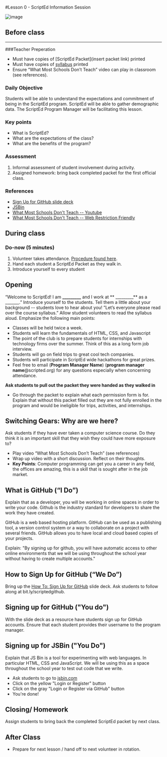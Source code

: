 #Lesson 0 - ScriptEd Information Session

![image](http://oi62.tinypic.com/204k90.jpg)

## Before class
---
###Teacher Preperation
* Must have copies of [ScriptEd Packet](insert packet link) printed
* Must have copies of [syllabus](https://www.dropbox.com/s/maienun209adcy7/ScriptEd%20Year%201%20Syllabus.docx?dl=0) printed
* Ensure “What Most Schools Don’t Teach” video can play in classroom (see references).


### Daily Objective

Students will be able to understand the expectations and commitment of being in the ScriptEd program. ScriptEd will be able to gather demographic data. The ScriptEd Program Manager will be facilitating this lesson.

### Key points

* What is ScriptEd?
* What are the expectations of the class?
* What are the benefits of the program?

### Assessment

1. Informal assessment of student involvement during activity.
2. Assigned homework: bring back completed packet for the first official class.


### References

* [Sign Up for GitHub slide deck](bit.ly/scriptedgithub)
* [JSBin](jsbin.com)
* [What Most Schools Don't Teach -- Youtube](https://www.youtube.com/watch?v=nKIu9yen5nc)
* [What Most Schools Don't Teach -- Web Restriction Friendly](https://www.dropbox.com/s/fdnfaia4zculthf/What%20Most%20Schools%20Don_t%20Teach.mp4)


## During class

### Do-now (5 minutes)

1. Volunteer takes attendance. [Procedure found here](https://docs.google.com/document/d/19IIhqykr70vj7wnqyJYuQNTkd9GX56Xgl3omD42IcMk/edit).
2. Hand each student a ScriptEd Packet as they walk in.
3. Introduce yourself to every student



## Opening

“Welcome to ScriptEd! I am **_________** and I work at ** _________** as a _______.” Introduce yourself to the students. Tell them a little about your background -- students love to hear about you! ”Let’s everyone please read over the course syllabus.” Allow student volunteers to read the syllabus aloud. Emphasize the following main points:

* Classes will be held twice a week.
* Students will learn the fundamentals of HTML, CSS, and Javascript
* The point of the club is to prepare students for internships with technology firms over the summer. Think of this as a long form job interview.
* Students will go on field trips to great cool tech companies.
* Students will participate in ScriptEd wide hackathons for great prizes.  
* Feel free to email (**Program Manager Name**) (**program manager name**@scripted.org) for any questions especially when concerning attendance.

**Ask students to pull out the packet they were handed as they walked in** 

* Go through the packet to explain what each permission form is for. Explain that without this packet filled out they are not fully enrolled in the program and would be ineligible for trips, activities, and internships. 

## Switching Gears: Why are we here?

Ask students if they have ever taken a computer science course. Do they think it is an important skill that they wish they could have more exposure to?  
* Play video “What Most Schools Don’t Teach” (see references)  
* Wrap up video with a short discussion. Reflect on their thoughts.
* **Key Points**: Computer programming can get you a career in any field, the offices are amazing, this is a skill that is sought after in the job market.

## What is GitHub (“I Do”)

Explain that as a developer, you will be working in online spaces in order to write your code. Github is the industry standard for developers to share the work they have created. 

GitHub is a web based hosting platform. GitHub can be used as a publishing tool, a version control system or a way to collaborate on a project with several friends. GitHub allows you to have local and cloud based copies of your projects.

Explain: "By signing up for github, you will have automatic access to other online environments that we will be using throughout the school year without having to create multiple accounts."


## How to Sign Up for GitHub (“We Do”)

Bring up the [How To: Sign Up for GitHub](bit.ly/scriptedgithub) slide deck. Ask students to follow along at bit.ly/scriptedgithub. 



## Signing up for GitHub ("You do")

With the slide deck as a resource have students sign up for GitHub accounts. Ensure that each student provides their username to the program manager. 

## Signing up for JSBin ("You Do")
Explain that JS Bin is a tool for experimenting with web languages. In particular HTML, CSS and JavaScript. We will be using this as a space throughout the school year to test out code that we write.


* Ask students to go to [jsbin.com](jsbin.com) 
* Click on the yellow "Login or Register" button
* Click on the gray "Login or Register via GitHub" button
* You're done!

## Closing/ Homework

Assign students to bring back the completed ScriptEd packet by next class.

## After Class

* Prepare for next lesson / hand off to next volunteer in rotation.
